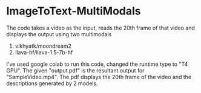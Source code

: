 # ImageToText-MultiModals

The code takes a video as the input, reads the 20th frame of that video and displays the output using two multimodals 
1. vikhyatk/moondream2
2. llava-hf/llava-1.5-7b-hf

I've used google colab to run this code, changed the runtime type to "T4 GPU".
The given "output.pdf" is the resultant output for "SampleVideo.mp4". The pdf displays the 20th frame of the video and the descriptions generated by 2 models.
